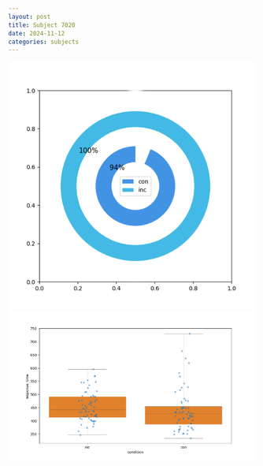 ```yaml
---
layout: post
title: Subject 7020
date: 2024-11-12
categories: subjects
---
```


![](data/7020/run-12/7020_accuracy_by_condition.png)
![](data/7020/run-12/7020_rt.png)
